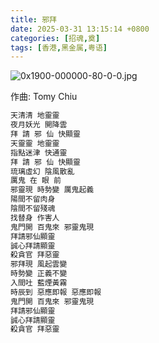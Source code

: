 ```yaml
---
title: 邪拜
date: 2025-03-31 13:15:14 +0800
categories: [招魂,奠]
tags: [香港,黑金属,粤语]
---
```


![0x1900-000000-80-0-0.jpg](https://b2.235421.xyz/pic/2025/03/c34e11d81c2795806d861f1ac7becf72.jpg)

作曲: Tomy Chiu

```txt
天清清 地靈靈
夜月妖光 開降雲
拜 請 邪 仙 快顯靈
天靈靈 地靈靈
指點迷津 快通靈
拜 請 邪 仙 快顯靈
琉璃虛幻 陰風散亂
厲鬼 在 眼 前
邪靈現 時勢變 厲鬼起義
陽間不留肉身
陰間不留殘魂
找替身 作害人
鬼門開 百鬼來 邪靈鬼現
拜請邪仙顯靈
誠心拜請顯靈
殺貪官 拜惡靈
邪拜現 風起雲變
時勢變 正義不變
入間吐 藍煙黃霧
時辰到 惡應即報 惡應即報
鬼門開 百鬼來 邪靈鬼現
拜請邪仙顯靈
誠心拜請顯靈
殺貪官 拜惡靈
```